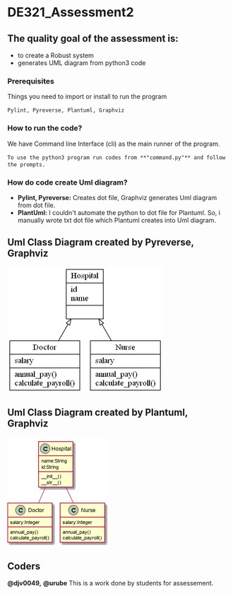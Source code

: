 # DE321_Assessment2
## The quality goal of the assessment is:

* to create a Robust system
* generates UML diagram from python3 code

### Prerequisites
Things you need to import or install to run the program
```
Pylint, Pyreverse, Plantuml, Graphviz
```

### How to run the code?
We have Command line Interface (cli) as the main runner of the program.
```
To use the python3 program run codes from **"command.py"** and follow the prompts. 
```

### How do code create Uml diagram?
* **Pylint, Pyreverse:** Creates dot file, Graphviz generates Uml diagram from dot file.
* **PlantUml:** I couldn't automate the python to dot file for Plantuml. So, i manually wrote txt dot file which Plantuml creates into Uml diagram.

## Uml Class Diagram created by Pyreverse, Graphviz
![alt text](https://github.com/urube/DE321_Assessment2/blob/master/Documentation/codes_daniel's/my_classes.png)

## Uml Class Diagram created by Plantuml, Graphviz
![alt text](https://github.com/urube/DE321_Assessment2/blob/master/Documentation/codes_andaz's/uml.png)

## Coders

**@djv0049,**
**@urube**
This is a work done by students for assessement. 




